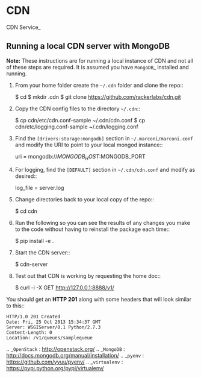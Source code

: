 CDN
=======

CDN Service_

Running a local CDN server with MongoDB
-------------------------------------------

**Note:** These instructions are for running a local instance of CDN and
not all of these steps are required. It is assumed you have `MongoDB`_
installed and running.

1. From your home folder create the ``~/.cdn`` folder and clone the repo::

    $ cd
    $ mkdir .cdn
    $ git clone https://github.com/rackerlabs/cdn.git

2. Copy the CDN config files to the directory ``~/.cdn``::

    $ cp cdn/etc/cdn.conf-sample ~/.cdn/cdn.conf
    $ cp cdn/etc/logging.conf-sample ~/.cdn/logging.conf

3. Find the ``[drivers:storage:mongodb]`` section in
   ``~/.marconi/marconi.conf`` and modify the URI to point
   to your local mongod instance::

    uri = mongodb://$MONGODB_HOST:$MONGODB_PORT

4. For logging, find the ``[DEFAULT]`` section in
   ``~/.cdn/cdn.conf`` and modify as desired::

    log_file = server.log

5. Change directories back to your local copy of the repo::

    $ cd cdn

6. Run the following so you can see the results of any changes you
   make to the code without having to reinstall the package each time::

    $ pip install -e .

7. Start the CDN server::

    $ cdn-server

8. Test out that CDN is working by requesting the home doc::

    $ curl -i -X GET http://127.0.0.1:8888/v1/

You should get an **HTTP 201** along with some headers that will look
similar to this::

    HTTP/1.0 201 Created
    Date: Fri, 25 Oct 2013 15:34:37 GMT
    Server: WSGIServer/0.1 Python/2.7.3
    Content-Length: 0
    Location: /v1/queues/samplequeue


.. _`OpenStack` : http://openstack.org/
.. _`MongoDB` : http://docs.mongodb.org/manual/installation/
.. _`pyenv` : https://github.com/yyuu/pyenv/
.. _`virtualenv` : https://pypi.python.org/pypi/virtualenv/

